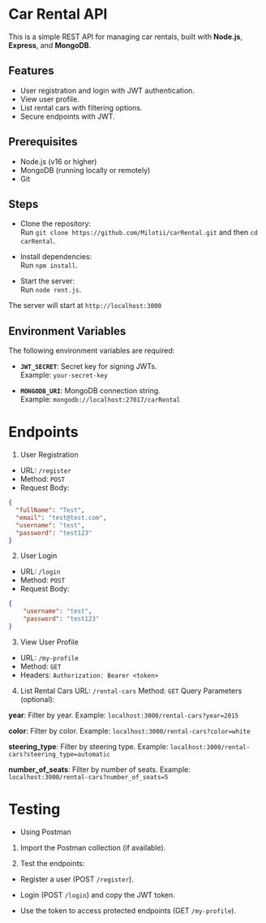 # Car Rental API

This is a simple REST API for managing car rentals, built with **Node.js**, **Express**, and **MongoDB**.

## Features
- User registration and login with JWT authentication.
- View user profile.
- List rental cars with filtering options.
- Secure endpoints with JWT.


## Prerequisites
- Node.js (v16 or higher)
- MongoDB (running locally or remotely)
- Git

## Steps

- Clone the repository:  
  Run `git clone https://github.com/Milotii/carRental.git` and then `cd carRental`.

- Install dependencies:  
  Run `npm install`.

- Start the server:  
  Run `node rent.js`.

The server will start at `http://localhost:3000`

## Environment Variables
The following environment variables are required:

- **`JWT_SECRET`**: Secret key for signing JWTs.  
  Example: `your-secret-key`

- **`MONGODB_URI`**: MongoDB connection string.  
  Example: `mongodb://localhost:27017/carRental`

# Endpoints
1. User Registration
- URL: `/register`
- Method: `POST`
- Request Body:
```json
{
  "fullName": "Test",
  "email": "test@test.com",
  "username": "test",
  "password": "test123"
}
```
2. User Login
- URL: `/login`
- Method: `POST`
- Request Body: 
```json
{
    "username": "test",
    "password": "test123"
}
```
3. View User Profile
- URL: `/my-profile`
- Method: `GET`
- Headers:
`Authorization: Bearer <token>`

4. List Rental Cars
URL: `/rental-cars`
Method: `GET`
Query Parameters (optional):

**year**: Filter by year.
Example: `localhost:3000/rental-cars?year=2015`

**color**: Filter by color.
Example: `localhost:3000/rental-cars?color=white`

**steering_type**: Filter by steering type.
Example: `localhost:3000/rental-cars?steering_type=automatic`


**number_of_seats**: Filter by number of seats.
Example: `localhost:3000/rental-cars?number_of_seats=5`

# Testing
- Using Postman

1. Import the Postman collection (if available).

2. Test the endpoints:

- Register a user (POST `/register`).

- Login (POST `/login`) and copy the JWT token.

- Use the token to access protected endpoints (GET `/my-profile`).

